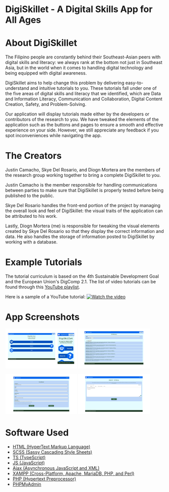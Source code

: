# DigiSkillet - A Digital Skills App for All Ages

# About DigiSkillet
The Filipino people are constantly behind their Southeast-Asian peers with digital skills and literacy: we always rank at the bottom not just in Southeast Asia, but in the world when it comes to handling digital technology and being equipped with digital awareness. 

DigiSkillet aims to help change this problem by delivering easy-to-understand and intuitive tutorials to you. These tutorials fall under one of the five areas of digital skills and literacy that we identified, which are Data and Information Literacy, Communication and Collaboration, Digital Content Creation, Safety, and Problem-Solving.

Our application will display tutorials made either by the developers or contributors of the research to you. We have tweaked the elements of the application such as the buttons and pages to ensure a smooth and effective experience on your side. However, we still appreciate any feedback if you spot inconveniences while navigating the app.

# The Creators
Justin Camacho, Skye Del Rosario, and Diogn Mortera are the members of the research group working together to bring a complete DigiSkillet to you. 

Justin Camacho is the member responsible for handling communications between parties to make sure that DigiSkillet is properly tested before being published to the public.

Skye Del Rosario handles the front-end portion of the project by managing the overall look and feel of DigiSkillet: the visual traits of the application can be attributed to his work.

Lastly, Diogn Mortera (me) is responsible for tweaking the visual elements created by Skye Del Rosario so that they display the correct information and data. He also handles the storage of information posted to DigiSkillet by working with a database.

# Example Tutorials

The tutorial curriculum is based on the 4th Sustainable Development Goal and the European Union's DigComp 2.1.
The list of video tutorials can be found through this [YouTube playlist](https://www.youtube.com/playlist?list=PLrUG25rc9hfcPWOKPDNEnHhf50VVNUuUC).

Here is a sample of a YouTube tutorial:
[![Watch the video](https://img.youtube.com/vi/3yrBK2tm3WQ/maxresdefault.jpg)](https://youtu.be/3yrBK2tm3WQ)

# App Screenshots

<p float="center">
  <img src="https://raw.githubusercontent.com/mortrpestl/digiskillet-app/main/app-screenshots/30.png" width="45%" />
  <img src="https://raw.githubusercontent.com/mortrpestl/digiskillet-app/main/app-screenshots/31.png" width="45%" />
</p>

<p float="center">
  <img src="https://raw.githubusercontent.com/mortrpestl/digiskillet-app/main/app-screenshots/32.png" width="45%" />
  <img src="https://raw.githubusercontent.com/mortrpestl/digiskillet-app/main/app-screenshots/33.png" width="45%" />
</p>

# Software Used
- [HTML (HyperText Markup Language)](https://developer.mozilla.org/en-US/docs/Web/HTML)
- [SCSS (Sassy Cascading Style Sheets)](https://sass-lang.com/)
- [TS (TypeScript)](https://www.typescriptlang.org/)
- [JS (JavaScript)](https://developer.mozilla.org/en-US/docs/Web/JavaScript)
- [Ajax (Asynchronous JavaScript and XML)](https://developer.mozilla.org/en-US/docs/Web/Guide/AJAX)
- [XAMPP (Cross-Platform, Apache, MariaDB, PHP, and Perl)](https://www.apachefriends.org/index.html)
- [PHP (Hypertext Preprocessor)](https://www.php.net/)
- [PHPMyAdmin](https://www.phpmyadmin.net/)

